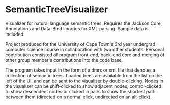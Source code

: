 # SemanticTreeVisualizer
Visualizer for natural language semantic trees. Requires the Jackson Core, Annotations and Data-Bind libraries for XML parsing. Sample data is included.

Project produced for the University of Cape Town's 3rd year undergrad computer science course in collaboration with two other students. Personal contribution consisted of program front-end, back-end core and merging of other group member's contributions into the code base.

The program takes input in the form of a dmrs or xml file that denotes a collection of semantic trees. Loaded trees are available from the list on the left of the UI, and can be sent to the visualiser by double-clicking. Nodes in the visualiser can be shift-clicked to show adjacent nodes, control-clicked to show descendent nodes or clicked in pairs to show the shortest path between them (directed on a normal click, undirected on an alt-click).

